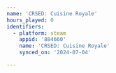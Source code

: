 ```yaml
---
name: 'CRSED: Cuisine Royale'
hours_played: 0
identifiers:
  - platform: steam
    appid: '884660'
    name: 'CRSED: Cuisine Royale'
    synced_on: '2024-07-04'

---
```

